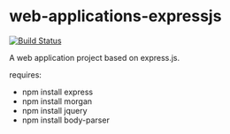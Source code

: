 # web-applications-expressjs

[![Build Status](https://travis-ci.org/thiloilg/web-applications-expressjs.svg?branch=master)](https://travis-ci.org/thiloilg/web-applications-expressjs)

A web application project based on express.js.

requires:
- npm install express
- npm install morgan
- npm install jquery
- npm install body-parser
